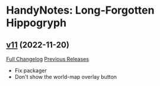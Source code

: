 # HandyNotes: Long-Forgotten Hippogryph

## [v11](https://github.com/kemayo/wow-handynotes-longforgottenhippogryph/tree/v11) (2022-11-20)
[Full Changelog](https://github.com/kemayo/wow-handynotes-longforgottenhippogryph/compare/v10...v11) [Previous Releases](https://github.com/kemayo/wow-handynotes-longforgottenhippogryph/releases)

- Fix packager  
- Don't show the world-map overlay button  
